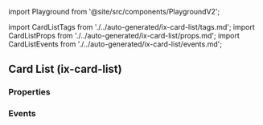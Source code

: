 import Playground from '@site/src/components/PlaygroundV2';

import CardListTags from './../auto-generated/ix-card-list/tags.md';
import CardListProps from './../auto-generated/ix-card-list/props.md';
import CardListEvents from './../auto-generated/ix-card-list/events.md';

## Card List (ix-card-list)

<CardListTags />

<Playground
height="40rem"
name="card-list"
examplesByName>
</Playground>

### Properties

<CardListProps />

### Events

<CardListEvents />
